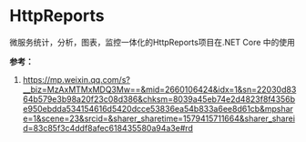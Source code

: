# HttpReports

微服务统计，分析，图表，监控一体化的HttpReports项目在.NET Core 中的使用

**参考：**

1. https://mp.weixin.qq.com/s?__biz=MzAxMTMxMDQ3Mw==&mid=2660106424&idx=1&sn=22030d8364b579e3b98a20f23c08d386&chksm=8039a45eb74e2d4823f8f4356be950ebdda534154616d5420dcce53836ea54b833a6ee8d61cb&mpshare=1&scene=23&srcid=&sharer_sharetime=1579415711664&sharer_shareid=83c85f3c4ddf8afec618435580a94a3e#rd